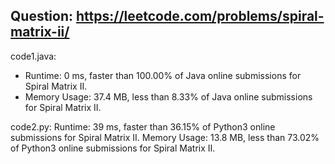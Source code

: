 ## Question: https://leetcode.com/problems/spiral-matrix-ii/

code1.java:
* Runtime: 0 ms, faster than 100.00% of Java online submissions for Spiral Matrix II.
* Memory Usage: 37.4 MB, less than 8.33% of Java online submissions for Spiral Matrix II.

code2.py:
Runtime: 39 ms, faster than 36.15% of Python3 online submissions for Spiral Matrix II.
Memory Usage: 13.8 MB, less than 73.02% of Python3 online submissions for Spiral Matrix II.